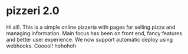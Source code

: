 pizzeri 2.0
========

Hi all!. This is a simple online pizzeria with pages for selling pizza and managing information. Main focus has been on front end, fancy features and better user experience.
We now support automatic deploy using webhooks. Cooool! hohohoh
